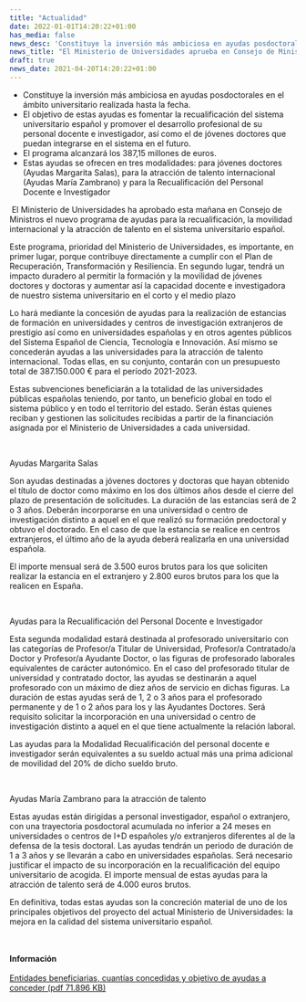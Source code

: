 ```yaml
---
title: "Actualidad"   
date: 2022-01-01T14:20:22+01:00
has_media: false
news_desc: 'Constituye la inversión más ambiciosa en ayudas posdoctorales en el ámbito universitario realizada hasta la fecha. El objetivo de estas ayudas es fomentar la recualificación del sistema universitario español y promover el desarrollo profesional de su personal docente e investigador, así como el de jóvenes doctores que puedan integrarse en el sistema en el futuro. El programa alcanzará los 387,15 millones de euros. Estas ayudas se ofrecen en tres modalidades: para jóvenes doctores (Ayudas Margarita Salas), para la atracción de talento internacional (Ayudas María Zambrano) y para la Recualificación del Personal Docente e Investigador'
news_title: "El Ministerio de Universidades aprueba en Consejo de Ministros el programa de ayudas para fomentar la recualificación y la movilidad internacional"
draft: true
news_date: 2021-04-20T14:20:22+01:00
---
```

<ul>
<li>Constituye la inversi&oacute;n m&aacute;s ambiciosa en ayudas posdoctorales en el &aacute;mbito universitario realizada hasta la fecha.</li>
<li>El objetivo de estas ayudas es fomentar la recualificaci&oacute;n del sistema universitario espa&ntilde;ol y promover el desarrollo profesional de su personal docente e investigador, as&iacute; como el de j&oacute;venes doctores que puedan integrarse en el sistema en el futuro.</li>
<li>El programa alcanzar&aacute; los 387,15 millones de euros.</li>
<li>Estas ayudas se ofrecen en tres modalidades: para j&oacute;venes doctores (Ayudas Margarita Salas), para la atracci&oacute;n de talento internacional (Ayudas Mar&iacute;a Zambrano) y para la Recualificaci&oacute;n del Personal Docente e Investigador</li>
</ul>
<p>&nbsp;El Ministerio de Universidades ha aprobado esta ma&ntilde;ana en Consejo de Ministros el nuevo programa de ayudas para la recualificaci&oacute;n, la movilidad internacional y la atracci&oacute;n de talento en el sistema universitario espa&ntilde;ol.</p>
<p>Este programa, prioridad del Ministerio de Universidades, es importante, en primer lugar, porque contribuye directamente a cumplir con el Plan de Recuperaci&oacute;n, Transformaci&oacute;n y Resiliencia. En segundo lugar, tendr&aacute; un impacto duradero al permitir la formaci&oacute;n y la movilidad de j&oacute;venes doctores y doctoras y aumentar as&iacute; la capacidad docente e investigadora de nuestro sistema universitario en el corto y el medio plazo</p>
<p>Lo har&aacute; mediante la concesi&oacute;n de ayudas para la realizaci&oacute;n de estancias de formaci&oacute;n en universidades y centros de investigaci&oacute;n extranjeros de prestigio as&iacute; como en universidades espa&ntilde;olas y en otros agentes p&uacute;blicos del Sistema Espa&ntilde;ol de Ciencia, Tecnolog&iacute;a e Innovaci&oacute;n. As&iacute; mismo se conceder&aacute;n ayudas a las universidades para la atracci&oacute;n de talento internacional. Todas ellas, en su conjunto, contar&aacute;n con un presupuesto total de 387.150.000 &euro; para el per&iacute;odo 2021-2023.</p>
<p>Estas subvenciones beneficiar&aacute;n a la totalidad de las universidades p&uacute;blicas espa&ntilde;olas teniendo, por tanto, un beneficio global en todo el sistema p&uacute;blico y en todo el territorio del estado. Ser&aacute;n &eacute;stas quienes reciban y gestionen las solicitudes recibidas a partir de la financiaci&oacute;n asignada por el Ministerio de Universidades a cada universidad.</p>
<p>&nbsp;</p>
<p>Ayudas Margarita Salas</p>
<p>Son ayudas destinadas a j&oacute;venes doctores y doctoras que hayan obtenido el t&iacute;tulo de doctor como m&aacute;ximo en los dos &uacute;ltimos a&ntilde;os desde el cierre del plazo de presentaci&oacute;n de solicitudes. La duraci&oacute;n de las estancias ser&aacute; de 2 o 3 a&ntilde;os. Deber&aacute;n incorporarse en una universidad o centro de investigaci&oacute;n distinto a aquel en el que realiz&oacute; su formaci&oacute;n predoctoral y obtuvo el doctorado. En el caso de que la estancia se realice en centros extranjeros, el &uacute;ltimo a&ntilde;o de la ayuda deber&aacute; realizarla en una universidad espa&ntilde;ola.</p>
<p>El importe mensual ser&aacute; de 3.500 euros brutos para los que soliciten realizar la estancia en el extranjero y 2.800 euros brutos para los que la realicen en Espa&ntilde;a.</p>
<p>&nbsp;</p>
<p>Ayudas para la Recualificaci&oacute;n del Personal Docente e Investigador</p>
<p>Esta segunda modalidad estar&aacute; destinada al profesorado universitario con las categor&iacute;as de Profesor/a Titular de Universidad, Profesor/a Contratado/a Doctor y Profesor/a Ayudante Doctor, o las figuras de profesorado laborales equivalentes de car&aacute;cter auton&oacute;mico. En el caso del profesorado titular de universidad y contratado doctor, las ayudas se destinar&aacute;n a aquel profesorado con un m&aacute;ximo de diez a&ntilde;os de servicio en dichas figuras. La duraci&oacute;n de estas ayudas ser&aacute; de 1, 2 o 3 a&ntilde;os para el profesorado permanente y de 1 o 2 a&ntilde;os para los y las Ayudantes Doctores. Ser&aacute; requisito solicitar la incorporaci&oacute;n en una universidad o centro de investigaci&oacute;n distinto a aquel en el que tiene actualmente la relaci&oacute;n laboral.</p>
<p>Las ayudas para la Modalidad Recualificaci&oacute;n del personal docente e investigador ser&aacute;n equivalentes a su sueldo actual m&aacute;s una prima adicional de movilidad del 20% de dicho sueldo bruto.</p>
<p>&nbsp;</p>
<p>Ayudas Mar&iacute;a Zambrano para la atracci&oacute;n de talento</p>
<p>Estas ayudas est&aacute;n dirigidas a personal investigador, espa&ntilde;ol o extranjero, con una trayectoria posdoctoral acumulada no inferior a 24 meses en universidades o centros de I+D espa&ntilde;oles y/o extranjeros diferentes al de la defensa de la tesis doctoral. Las ayudas tendr&aacute;n un periodo de duraci&oacute;n de 1 a 3 a&ntilde;os y se llevar&aacute;n a cabo en universidades espa&ntilde;olas. Ser&aacute; necesario justificar el impacto de su incorporaci&oacute;n en la recualificaci&oacute;n del equipo universitario de acogida. El importe mensual de estas ayudas para la atracci&oacute;n de talento ser&aacute; de 4.000 euros brutos.</p>
<p>En definitiva, todas estas ayudas son la concreci&oacute;n material de uno de los principales objetivos del proyecto del actual Ministerio de Universidades: la mejora en la calidad del sistema universitario espa&ntilde;ol.</p>
<br><br>
<b>Información</b>
<br><br>
<a href="{{<siteurl>}}documentos/PDFews/Entidades_beneficiarias_cuantias_concedidas.pdf" target="_blank"> Entidades beneficiarias, cuantías concedidas y objetivo de ayudas a conceder (pdf 71.896 KB)</a>